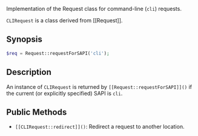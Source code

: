 Implementation of the Request class for command-line (`cli`) requests.

`CLIRequest` is a class derived from [[Request]].

## Synopsis

```php
$req = Request::requestForSAPI('cli');
```

## Description

An instance of `CLIRequest` is returned by `[[Request::requestForSAPI]]()`
if the current (or explicitly specified) SAPI is `cli`.

## Public Methods

* `[[CLIRequest::redirect]]()`: Redirect a request to another location.

